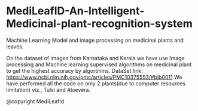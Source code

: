 # MediLeafID-An-Intelligent-Medicinal-plant-recognition-system
Machine Learning Model and image processing on medicinal plants and leaves.

On the dataset of images from Karnataka and Kerala we have use Image processing and Machine learning supervised algorithms on medicinal plant to get the highest accuracy by algortihms.
DataSet link: https://www.ncbi.nlm.nih.gov/pmc/articles/PMC10375553/#bib0011
We have performed all the code on only 2 plants(due to computer resources limitation) viz., Tulsi and Aloevera.

@copyright MediLeafId
